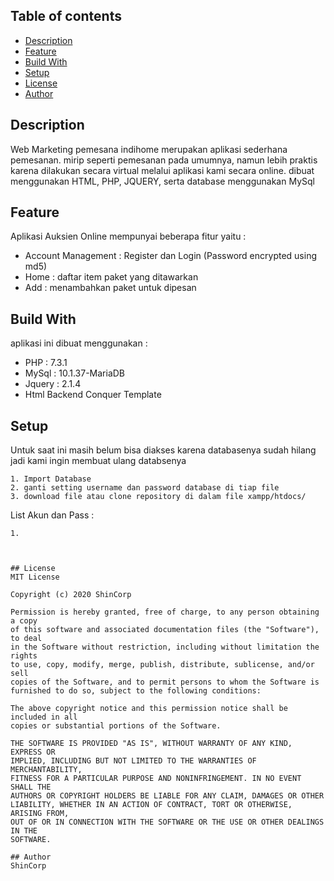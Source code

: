 ## Table of contents
* [Description](#description)
* [Feature](#feature)
* [Build With](#build-with)
* [Setup](#setup)
* [License](#license)
* [Author](#author)

## Description
Web Marketing pemesana indihome merupakan aplikasi sederhana pemesanan. mirip seperti pemesanan pada umumnya, namun lebih praktis karena dilakukan secara virtual melalui aplikasi kami secara online. dibuat menggunakan HTML, PHP, JQUERY, serta database menggunakan MySql

## Feature
Aplikasi Auksien Online mempunyai beberapa fitur yaitu :
* Account Management : Register dan Login (Password encrypted using md5)
* Home : daftar item paket yang ditawarkan
* Add : menambahkan paket untuk dipesan

	
## Build With
aplikasi ini dibuat menggunakan : 
* PHP :  7.3.1
* MySql : 10.1.37-MariaDB
* Jquery : 2.1.4
* Html Backend Conquer Template 
	
## Setup 
Untuk saat ini masih belum bisa diakses karena databasenya sudah hilang jadi kami ingin membuat ulang databsenya

```
1. Import Database
2. ganti setting username dan password database di tiap file
3. download file atau clone repository di dalam file xampp/htdocs/
```

List Akun dan Pass :
```
1. 



## License
MIT License

Copyright (c) 2020 ShinCorp

Permission is hereby granted, free of charge, to any person obtaining a copy
of this software and associated documentation files (the "Software"), to deal
in the Software without restriction, including without limitation the rights
to use, copy, modify, merge, publish, distribute, sublicense, and/or sell
copies of the Software, and to permit persons to whom the Software is
furnished to do so, subject to the following conditions:

The above copyright notice and this permission notice shall be included in all
copies or substantial portions of the Software.

THE SOFTWARE IS PROVIDED "AS IS", WITHOUT WARRANTY OF ANY KIND, EXPRESS OR
IMPLIED, INCLUDING BUT NOT LIMITED TO THE WARRANTIES OF MERCHANTABILITY,
FITNESS FOR A PARTICULAR PURPOSE AND NONINFRINGEMENT. IN NO EVENT SHALL THE
AUTHORS OR COPYRIGHT HOLDERS BE LIABLE FOR ANY CLAIM, DAMAGES OR OTHER
LIABILITY, WHETHER IN AN ACTION OF CONTRACT, TORT OR OTHERWISE, ARISING FROM,
OUT OF OR IN CONNECTION WITH THE SOFTWARE OR THE USE OR OTHER DEALINGS IN THE
SOFTWARE.

## Author
ShinCorp

